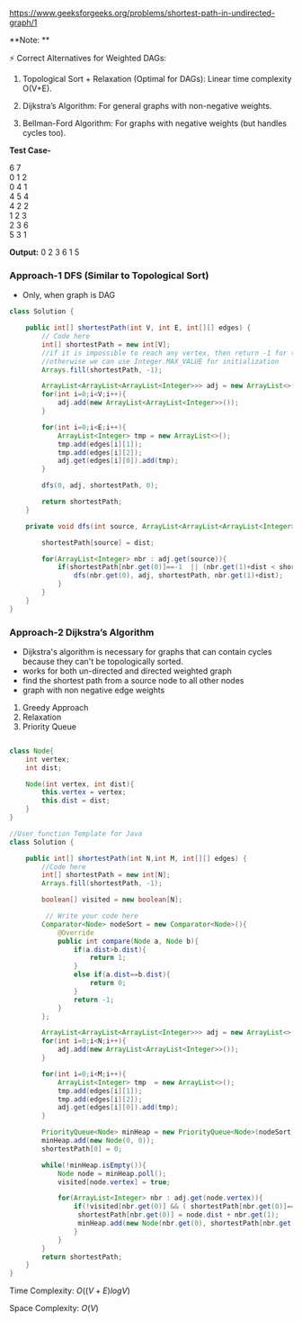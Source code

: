 https://www.geeksforgeeks.org/problems/shortest-path-in-undirected-graph/1

**Note: **

⚡ Correct Alternatives for Weighted DAGs:

1. Topological Sort + Relaxation (Optimal for DAGs): Linear time complexity O(V+E).

2. Dijkstra’s Algorithm: For general graphs with non-negative weights.

3. Bellman-Ford Algorithm: For graphs with negative weights (but handles cycles too).

**Test Case-**

6 7 </br>
0 1 2 </br>
0 4 1 </br>
4 5 4 </br>
4 2 2 </br>
1 2 3 </br>
2 3 6 </br>
5 3 1 </br>

**Output:** 0 2 3 6 1 5

### Approach-1 DFS (Similar to Topological Sort)

- Only, when graph is DAG

```java
class Solution {

	public int[] shortestPath(int V, int E, int[][] edges) {
        // Code here
        int[] shortestPath = new int[V];
        //if it is impossible to reach any vertex, then return -1 for that vertex
        //otherwise we can use Integer.MAX_VALUE for initialization
        Arrays.fill(shortestPath, -1);

        ArrayList<ArrayList<ArrayList<Integer>>> adj = new ArrayList<>();
        for(int i=0;i<V;i++){
            adj.add(new ArrayList<ArrayList<Integer>>());
        }

        for(int i=0;i<E;i++){
            ArrayList<Integer> tmp = new ArrayList<>();
            tmp.add(edges[i][1]);
            tmp.add(edges[i][2]);
            adj.get(edges[i][0]).add(tmp);
        }

        dfs(0, adj, shortestPath, 0);

        return shortestPath;
    }

    private void dfs(int source, ArrayList<ArrayList<ArrayList<Integer>>> adj, int[] shortestPath,  int dist){

	    shortestPath[source] = dist;

	    for(ArrayList<Integer> nbr : adj.get(source)){
	        if(shortestPath[nbr.get(0)]==-1  || (nbr.get(1)+dist < shortestPath[nbr.get(0)])){
	            dfs(nbr.get(0), adj, shortestPath, nbr.get(1)+dist);
	        }
	    }
	}
}
```

### Approach-2 Dijkstra’s Algorithm

- Dijkstra's algorithm is necessary for graphs that can contain cycles because they can't be topologically sorted.
- works for both un-directed and directed weighted graph
- find the shortest path from a source node to all other nodes
- graph with non negative edge weights

1. Greedy Approach
2. Relaxation
3. Priority Queue

```java

class Node{
    int vertex;
    int dist;

    Node(int vertex, int dist){
        this.vertex = vertex;
        this.dist = dist;
    }
}

//User function Template for Java
class Solution {

	public int[] shortestPath(int N,int M, int[][] edges) {
		//Code here
		int[] shortestPath = new int[N];
        Arrays.fill(shortestPath, -1);

        boolean[] visited = new boolean[N];

         // Write your code here
        Comparator<Node> nodeSort = new Comparator<Node>(){
            @Override
            public int compare(Node a, Node b){
                if(a.dist>b.dist){
                    return 1;
                }
                else if(a.dist==b.dist){
                    return 0;
                }
                return -1;
            }
        };

        ArrayList<ArrayList<ArrayList<Integer>>> adj = new ArrayList<>();
        for(int i=0;i<N;i++){
            adj.add(new ArrayList<ArrayList<Integer>>());
        }

        for(int i=0;i<M;i++){
            ArrayList<Integer> tmp  = new ArrayList<>();
            tmp.add(edges[i][1]);
            tmp.add(edges[i][2]);
            adj.get(edges[i][0]).add(tmp);
        }

        PriorityQueue<Node> minHeap = new PriorityQueue<Node>(nodeSort);
        minHeap.add(new Node(0, 0));
        shortestPath[0] = 0;

        while(!minHeap.isEmpty()){
            Node node = minHeap.poll();
            visited[node.vertex] = true;

            for(ArrayList<Integer> nbr : adj.get(node.vertex)){
                if(!visited[nbr.get(0)] && ( shortestPath[nbr.get(0)]==-1 || (node.dist + nbr.get(1)) < shortestPath[nbr.get(0)])){
                 shortestPath[nbr.get(0)] = node.dist + nbr.get(1);
                 minHeap.add(new Node(nbr.get(0), shortestPath[nbr.get(0)]));
                }
            }
        }
        return shortestPath;
	}
}
```

Time Complexity: $O((V+E)logV)$

Space Complexity: $O(V)$


